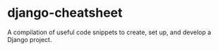 # django-cheatsheet
A compilation of useful code snippets to create, set up, and develop a Django project.

